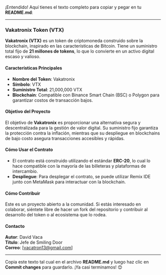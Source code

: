 ¡Entendido! Aquí tienes el texto completo para copiar y pegar en tu **README.md**:

---

### Vakatronix Token (VTX)

**Vakatronix (VTX)** es un token de criptomoneda construido sobre la blockchain, inspirado en las características de Bitcoin. Tiene un suministro total fijo de **21 millones de tokens**, lo que lo convierte en un activo digital escaso y valioso.

#### Características Principales
- **Nombre del Token**: Vakatronix
- **Símbolo**: VTX
- **Suministro Total**: 21,000,000 VTX
- **Blockchain**: Compatible con Binance Smart Chain (BSC) o Polygon para garantizar costos de transacción bajos.

#### Objetivo del Proyecto
El objetivo de **Vakatronix** es proporcionar una alternativa segura y descentralizada para la gestión de valor digital. Su suministro fijo garantiza la protección contra la inflación, mientras que su despliegue en blockchains de bajo costo asegura transacciones accesibles y rápidas.

#### Cómo Usar el Contrato
- El contrato está construido utilizando el estándar **ERC-20**, lo cual lo hace compatible con la mayoría de las billeteras y plataformas de intercambio.
- **Despliegue**: Para desplegar el contrato, se puede utilizar Remix IDE junto con MetaMask para interactuar con la blockchain.

#### Cómo Contribuir
Este es un proyecto abierto a la comunidad. Si estás interesado en colaborar, siéntete libre de hacer un fork del repositorio y contribuir al desarrollo del token o al ecosistema que lo rodea.

#### Contacto
**Autor**: David Vaca  
**Título**: Jefe de Smiling Door  
**Correo**: [vacatron13@gmail.com]

---

Copia este texto tal cual en el archivo **README.md** y luego haz clic en **Commit changes** para guardarlo. ¡Ya casi terminamos! 😊
